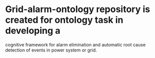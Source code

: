 # Grid-alarm-ontology repository is created for ontology task in developing a 
cognitive framework for alarm elimination and automatic root cause detection of events in power system or grid. 

